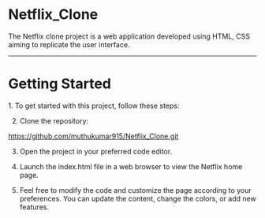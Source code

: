 # Netflix_Clone
The Netflix clone project is a web application developed using HTML, CSS aiming to replicate the user interface.
<hr>
<h1>Getting Started</h1>
1. To get started with this project, follow these steps:

2. Clone the repository:

https://github.com/muthukumar915/Netflix_Clone.git

3. Open the project in your preferred code editor.

4. Launch the index.html file in a web browser to view the Netflix home page.

5. Feel free to modify the code and customize the page according to your preferences. You can update the content, change the colors, or add new features.
